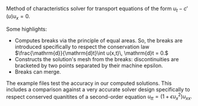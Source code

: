 Method of characteristics solver for transport equations of the form $u_t - c'(u)u_x = 0$.

Some highlights:
- Computes breaks via the principle of equal areas. So, the breaks are introduced specifically to respect the conservation law $\frac{\mathrm{d}}{\mathrm{d}t}\int u(x,t)\, \mathrm{d}t = 0.$
- Constructs the solution's mesh from the breaks: discontinuities are bracketed by two points separated by their machine epsilon.
- Breaks can merge.

The example files test the accuracy in our computed solutions. This includes a comparison against a very accurate solver design specifically to respect conserved quanitites of a second-order equation $u_{tt}=(1+\epsilon u_x^2)u_{xx}.$
